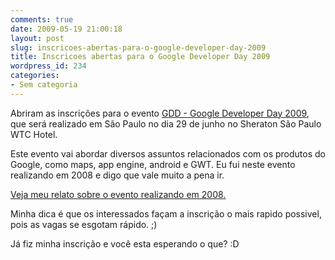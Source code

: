 ```yaml
---
comments: true
date: 2009-05-19 21:00:18
layout: post
slug: inscricoes-abertas-para-o-google-developer-day-2009
title: Inscricoes abertas para o Google Developer Day 2009
wordpress_id: 234
categories:
- Sem categoria
---
```


Abriram as inscrições para o evento [GDD - Google Developer Day 2009](http://code.google.com/intl/pt-BR/events/developerday/2009/home.html), que será realizado em São Paulo no dia 29 de junho no Sheraton São Paulo WTC Hotel. 

Este evento vai abordar diversos assuntos relacionados com os produtos do Google, como maps, app engine, android e GWT. Eu fui neste evento realizando em 2008 e digo que vale muito a pena ir.

[Veja meu relato sobre o evento realizando em 2008.](/2008/06/29/google-developer-day-2008-eu-fui/) 

Minha dica é que os interessados façam a inscrição o mais rapido possivel, pois as vagas se esgotam rápido. ;)

Já fiz minha inscrição e você esta esperando o que? :D